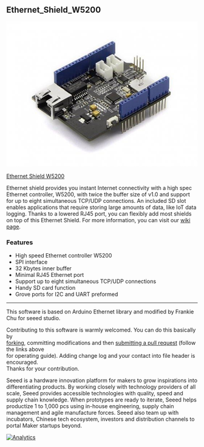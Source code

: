 ## Ethernet_Shield_W5200

![](https://raw.githubusercontent.com/SeeedDocument/W5500_Ethernet_Shield_v1.0/master/img/W5500.jpg)


[Ethernet Shield W5200](https://www.seeedstudio.com/W5500-Ethernet-Shield-p-2433.html)


Ethernet shield provides you instant Internet connectivity with a high spec Ethernet controller, W5200, with twice the buffer size of v1.0 and support for up to eight simultaneous TCP/UDP connections. An included SD slot enables applications that require storing large amounts of data, like IoT data logging. Thanks to a lowered RJ45 port, you can flexibly add most shields on top of this Ethernet Shield. For more information, you can visit our [wiki page](http://wiki.seeedstudio.com/W5500_Ethernet_Shield_v1.0/).

### Features
+ High speed Ethernet controller W5200
+ SPI interface
+ 32 Kbytes inner buffer
+ Minimal RJ45 Ethernet port
+ Support up to eight simultaneous TCP/UDP connections
+ Handy SD card function
+ Grove ports for I2C and UART preformed

----

This software is based on Arduino Ethernet library and modified by Frankie Chu for seeed studio.

Contributing to this software is warmly welcomed. You can do this basically by<br>
[forking](https://help.github.com/articles/fork-a-repo), committing modifications and then [submitting a pull request](https://help.github.com/articles/using-pull-requests) (follow the links above<br>
for operating guide). Adding change log and your contact into file header is encouraged.<br>
Thanks for your contribution.

Seeed is a hardware innovation platform for makers to grow inspirations into differentiating products. By working closely with technology providers of all scale, Seeed provides accessible technologies with quality, speed and supply chain knowledge. When prototypes are ready to iterate, Seeed helps productize 1 to 1,000 pcs using in-house engineering, supply chain management and agile manufacture forces. Seeed also team up with incubators, Chinese tech ecosystem, investors and distribution channels to portal Maker startups beyond.

[![Analytics](https://ga-beacon.appspot.com/UA-46589105-3/Ethernet_Shield_W5200)](https://github.com/igrigorik/ga-beacon)
